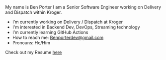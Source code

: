 My name is Ben Porter I am a Senior Software Engineer working on Delivery and Dispatch within Kroger.

- I’m currently working on Delivery / Dispatch at Kroger
- I'm interested in Backend Dev, DevOps, Streaming technology
- I’m currently learning GitHub Actions
- How to reach me: Benporterdev@gmail.com
- Pronouns: He/Him

Check out my Resume [here](https://github.com/PorterBenjamin/Resume/blob/master/Ben%20Porter.pdf)
